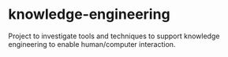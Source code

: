 # knowledge-engineering
Project to investigate tools and techniques to support knowledge engineering to enable human/computer interaction.
